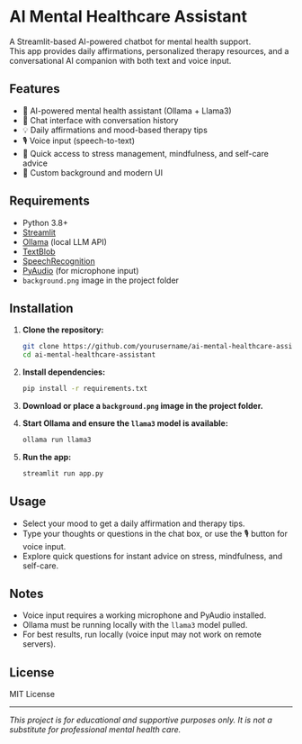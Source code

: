 # AI Mental Healthcare Assistant

A Streamlit-based AI-powered chatbot for mental health support.  
This app provides daily affirmations, personalized therapy resources, and a conversational AI companion with both text and voice input.

## Features

- 🧠 AI-powered mental health assistant (Ollama + Llama3)
- 💬 Chat interface with conversation history
- 💡 Daily affirmations and mood-based therapy tips
- 🎙️ Voice input (speech-to-text)
- 📜 Quick access to stress management, mindfulness, and self-care advice
- 🎨 Custom background and modern UI

## Requirements

- Python 3.8+
- [Streamlit](https://streamlit.io/)
- [Ollama](https://ollama.com/) (local LLM API)
- [TextBlob](https://textblob.readthedocs.io/en/dev/)
- [SpeechRecognition](https://pypi.org/project/SpeechRecognition/)
- [PyAudio](https://pypi.org/project/PyAudio/) (for microphone input)
- `background.png` image in the project folder

## Installation

1. **Clone the repository:**
    ```sh
    git clone https://github.com/yourusername/ai-mental-healthcare-assistant.git
    cd ai-mental-healthcare-assistant
    ```

2. **Install dependencies:**
    ```sh
    pip install -r requirements.txt
    ```

3. **Download or place a `background.png` image in the project folder.**

4. **Start Ollama and ensure the `llama3` model is available:**
    ```sh
    ollama run llama3
    ```

5. **Run the app:**
    ```sh
    streamlit run app.py
    ```

## Usage

- Select your mood to get a daily affirmation and therapy tips.
- Type your thoughts or questions in the chat box, or use the 🎙️ button for voice input.
- Explore quick questions for instant advice on stress, mindfulness, and self-care.

## Notes

- Voice input requires a working microphone and PyAudio installed.
- Ollama must be running locally with the `llama3` model pulled.
- For best results, run locally (voice input may not work on remote servers).

## License

MIT License

---

*This project is for educational and supportive purposes only. It is not a substitute for professional mental health care.*
